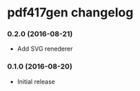 pdf417gen changelog
===================

### 0.2.0 (2016-08-21)

* Add SVG renederer

### 0.1.0 (2016-08-20)

* Initial release
